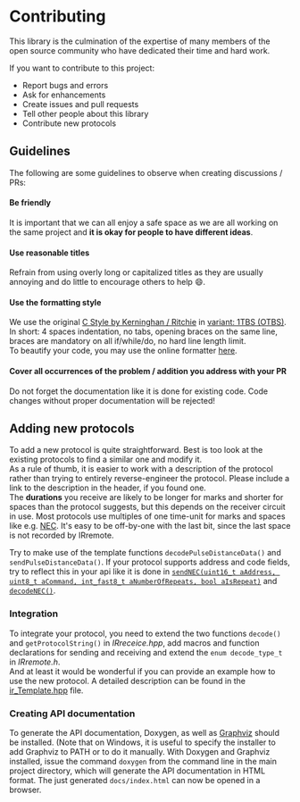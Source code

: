 # Contributing
This library is the culmination of the expertise of many members of the open source community who have dedicated their time and hard work.

If you want to contribute to this project:
- Report bugs and errors
- Ask for enhancements
- Create issues and pull requests
- Tell other people about this library
- Contribute new protocols

## Guidelines
The following are some guidelines to observe when creating discussions / PRs:
#### Be friendly
It is important that we can all enjoy a safe space as we are all working on the same project and **it is okay for people to have different ideas**.
#### Use reasonable titles
Refrain from using overly long or capitalized titles as they are usually annoying and do little to encourage others to help :smile:.
#### Use the formatting style
We use the original [C Style by Kerninghan / Ritchie](https://en.wikipedia.org/wiki/Indentation_style#K&R_style) in [variant: 1TBS (OTBS)](https://en.wikipedia.org/wiki/Indentation_style#Variant:_1TBS_(OTBS)).<br/>
In short: 4 spaces indentation, no tabs, opening braces on the same line, braces are mandatory on all if/while/do, no hard line length limit.<br/>
To beautify your code, you may use the online formatter [here](https://www.freecodeformat.com/c-format.php).
#### Cover **all** occurrences of the problem / addition you address with your PR
 Do not forget the documentation like it is done for existing code. Code changes without proper documentation will be rejected!

## Adding new protocols
To add a new protocol is quite straightforward. Best is too look at the existing protocols to find a similar one and modify it.<br/>
As a rule of thumb, it is easier to work with a description of the protocol rather than trying to entirely reverse-engineer the protocol.
Please include a link to the description in the header, if you found one.<br/>
The **durations** you receive are likely to be longer for marks and shorter for spaces than the protocol suggests,
but this depends on the receiver circuit in use. Most protocols use multiples of one time-unit for marks and spaces like e.g. [NEC](https://github.com/Arduino-IRremote/Arduino-IRremote/blob/master/src/ir_NEC.hpp#L62). It's easy to be off-by-one with the last bit, since the last space is not recorded by IRremote.

Try to make use of the template functions `decodePulseDistanceData()` and `sendPulseDistanceData()`.
If your protocol supports address and code fields, try to reflect this in your api like it is done in [`sendNEC(uint16_t aAddress, uint8_t aCommand, int_fast8_t aNumberOfRepeats, bool aIsRepeat)`](https://github.com/Arduino-IRremote/Arduino-IRremote/blob/master/src/ir_NEC.hpp#L96)
and [`decodeNEC()`](https://github.com/Arduino-IRremote/Arduino-IRremote/blob/master/src/ir_NEC.hpp#L194).<br/>

### Integration
To integrate your protocol, you need to extend the two functions `decode()` and `getProtocolString()` in *IRreceice.hpp*,
add macros and function declarations for sending and receiving and extend the `enum decode_type_t` in *IRremote.h*.<br/>
And at least it would be wonderful if you can provide an example how to use the new protocol.
A detailed description can be found in the [ir_Template.hpp](https://github.com/Arduino-IRremote/Arduino-IRremote/blob/master/src/ir_Template.hpp#L11) file.

### Creating API documentation
To generate the API documentation, Doxygen, as well as [Graphviz](http://www.graphviz.org/) should be installed.
(Note that on Windows, it is useful to specify the installer to add Graphviz to PATH or to do it manually.
With Doxygen and Graphviz installed, issue the command
`doxygen` from the command line in the main project directory, which will
generate the API documentation in HTML format.
The just generated `docs/index.html` can now be opened in a browser.